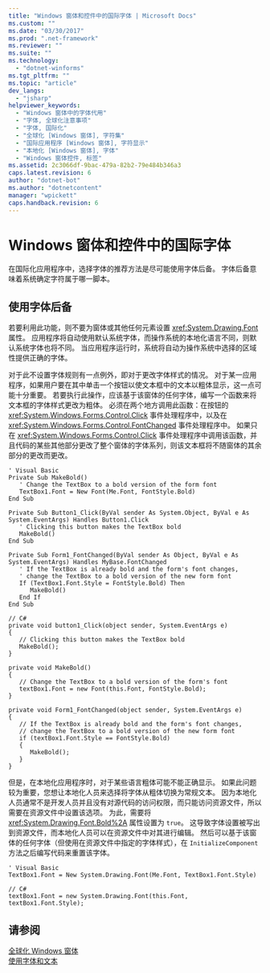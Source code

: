 ```yaml
---
title: "Windows 窗体和控件中的国际字体 | Microsoft Docs"
ms.custom: ""
ms.date: "03/30/2017"
ms.prod: ".net-framework"
ms.reviewer: ""
ms.suite: ""
ms.technology: 
  - "dotnet-winforms"
ms.tgt_pltfrm: ""
ms.topic: "article"
dev_langs: 
  - "jsharp"
helpviewer_keywords: 
  - "Windows 窗体中的字体代用"
  - "字体, 全球化注意事项"
  - "字体, 国际化"
  - "全球化 [Windows 窗体], 字符集"
  - "国际应用程序 [Windows 窗体], 字符显示"
  - "本地化 [Windows 窗体], 字体"
  - "Windows 窗体控件, 标签"
ms.assetid: 2c3066df-9bac-479a-82b2-79e484b346a3
caps.latest.revision: 6
author: "dotnet-bot"
ms.author: "dotnetcontent"
manager: "wpickett"
caps.handback.revision: 6
---
```

# Windows 窗体和控件中的国际字体
在国际化应用程序中，选择字体的推荐方法是尽可能使用字体后备。  字体后备意味着系统确定字符属于哪一脚本。  
  
## 使用字体后备  
 若要利用此功能，则不要为窗体或其他任何元素设置 <xref:System.Drawing.Font> 属性。  应用程序将自动使用默认系统字体，而操作系统的本地化语言不同，则默认系统字体也将不同。  当应用程序运行时，系统将自动为操作系统中选择的区域性提供正确的字体。  
  
 对于此不设置字体规则有一点例外，即对于更改字体样式的情况。  对于某一应用程序，如果用户要在其中单击一个按钮以使文本框中的文本以粗体显示，这一点可能十分重要。  若要执行此操作，应该基于该窗体的任何字体，编写一个函数来将文本框的字体样式更改为粗体。  必须在两个地方调用此函数：在按钮的 <xref:System.Windows.Forms.Control.Click> 事件处理程序中，以及在 <xref:System.Windows.Forms.Control.FontChanged> 事件处理程序中。  如果只在 <xref:System.Windows.Forms.Control.Click> 事件处理程序中调用该函数，并且代码的某些其他部分更改了整个窗体的字体系列，则该文本框将不随窗体的其余部分的更改而更改。  
  
```  
' Visual Basic  
Private Sub MakeBold()  
   ' Change the TextBox to a bold version of the form font  
   TextBox1.Font = New Font(Me.Font, FontStyle.Bold)  
End Sub  
  
Private Sub Button1_Click(ByVal sender As System.Object, ByVal e As System.EventArgs) Handles Button1.Click  
   ' Clicking this button makes the TextBox bold  
   MakeBold()  
End Sub  
  
Private Sub Form1_FontChanged(ByVal sender As Object, ByVal e As System.EventArgs) Handles MyBase.FontChanged  
   ' If the TextBox is already bold and the form's font changes,  
   ' change the TextBox to a bold version of the new form font  
   If (TextBox1.Font.Style = FontStyle.Bold) Then  
      MakeBold()  
   End If  
End Sub  
  
// C#  
private void button1_Click(object sender, System.EventArgs e)  
{  
   // Clicking this button makes the TextBox bold  
   MakeBold();  
}  
  
private void MakeBold()   
{  
   // Change the TextBox to a bold version of the form's font  
   textBox1.Font = new Font(this.Font, FontStyle.Bold);  
}  
  
private void Form1_FontChanged(object sender, System.EventArgs e)  
{  
   // If the TextBox is already bold and the form's font changes,  
   // change the TextBox to a bold version of the new form font  
   if (textBox1.Font.Style == FontStyle.Bold)   
   {  
      MakeBold();  
   }  
}  
```  
  
 但是，在本地化应用程序时，对于某些语言粗体可能不能正确显示。  如果此问题较为重要，您想让本地化人员来选择将字体从粗体切换为常规文本。  因为本地化人员通常不是开发人员并且没有对源代码的访问权限，而只能访问资源文件，所以需要在资源文件中设置该选项。  为此，需要将 <xref:System.Drawing.Font.Bold%2A> 属性设置为 `true`。  这导致字体设置被写出到资源文件，而本地化人员可以在资源文件中对其进行编辑。  然后可以基于该窗体的任何字体（但使用在资源文件中指定的字体样式），在 `InitializeComponent`  方法之后编写代码来重置该字体。  
  
```  
' Visual Basic  
TextBox1.Font = New System.Drawing.Font(Me.Font, TextBox1.Font.Style)  
  
// C#  
textBox1.Font = new System.Drawing.Font(this.Font, textBox1.Font.Style);  
```  
  
## 请参阅  
 [全球化 Windows 窗体](../../../../docs/framework/winforms/advanced/globalizing-windows-forms.md)   
 [使用字体和文本](../../../../docs/framework/winforms/advanced/using-fonts-and-text.md)